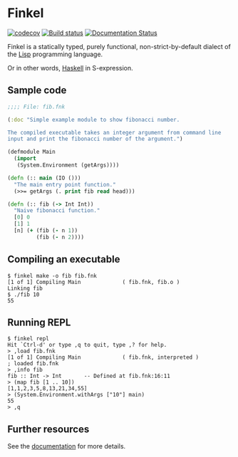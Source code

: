 # Finkel

[![codecov][codecov-status]][codecov]
[![Build status][build-status]][travis]
[![Documentation Status][doc-status]][doc]

Finkel is a statically typed, purely functional, non-strict-by-default
dialect of the [Lisp][lisp] programming language.

Or in other words, [Haskell][haskell] in S-expression.


## Sample code

```clojure
;;;; File: fib.fnk

(:doc "Simple example module to show fibonacci number.

The compiled executable takes an integer argument from command line
input and print the fibonacci number of the argument.")

(defmodule Main
  (import
   (System.Environment (getArgs))))

(defn (:: main (IO ()))
  "The main entry point function."
  (>>= getArgs (. print fib read head)))

(defn (:: fib (-> Int Int))
  "Naive fibonacci function."
  [0] 0
  [1] 1
  [n] (+ (fib (- n 1))
         (fib (- n 2))))
```

## Compiling an executable

```
$ finkel make -o fib fib.fnk
[1 of 1] Compiling Main             ( fib.fnk, fib.o )
Linking fib
$ ./fib 10
55
```

## Running REPL

```
$ finkel repl
Hit `Ctrl-d' or type ,q to quit, type ,? for help.
> ,load fib.fnk
[1 of 1] Compiling Main             ( fib.fnk, interpreted )
; loaded fib.fnk
> ,info fib
fib :: Int -> Int       -- Defined at fib.fnk:16:11
> (map fib [1 .. 10])
[1,1,2,3,5,8,13,21,34,55]
> (System.Environment.withArgs ["10"] main)
55
> ,q
```

## Further resources

See the [documentation][doc] for more details.

[codecov-status]: https://codecov.io/gh/finkel-lang/finkel/branch/master/graph/badge.svg
[codecov]: https://codecov.io/gh/finkel-lang/finkel
[build-status]: https://travis-ci.org/finkel-lang/finkel.svg?branch=master
[travis]: https://travis-ci.org/finkel-lang/finkel
[doc-status]: http://readthedocs.org/projects/finkel/badge/?version=latest
[doc]: https://finkel.readthedocs.io/en/latest/
[lisp]: https://en.wikipedia.org/wiki/Lisp_(programming_language)
[haskell]: https://haskell.org
